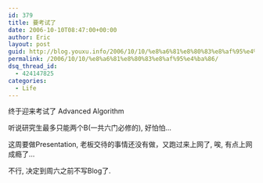 ```yaml
---
id: 379
title: 要考试了
date: 2006-10-10T08:47:00+00:00
author: Eric
layout: post
guid: http://blog.youxu.info/2006/10/10/%e8%a6%81%e8%80%83%e8%af%95%e4%ba%86/
permalink: /2006/10/10/%e8%a6%81%e8%80%83%e8%af%95%e4%ba%86/
dsq_thread_id:
  - 424147825
categories:
  - Life
---
```

终于迎来考试了 Advanced Algorithm
  
听说研究生最多只能两个B(一共六门必修的), 好怕怕&#8230;

这周要做Presentation, 老板交待的事情还没有做，又跑过来上网了, 唉, 有点上网成瘾了&#8230;

不行, 决定到周六之前不写Blog了.